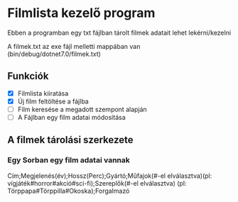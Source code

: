 # Filmlista kezelő program

Ebben a programban egy txt fájlban tárolt filmek adatait lehet lekérni/kezelni

A filmek.txt az exe fájl melletti mappában van (bin/debug/dotnet7.0/filmek.txt)

## Funkciók

- [x] Filmlista kiiratása
- [x] Új film feltöltése a fájlba
- [ ] Film keresése a megadott szempont alapján
- [ ] A Fájlban egy film adatai módosítása

## A filmek tárolási szerkezete

### Egy Sorban egy film adatai vannak
Cím;Megjelenés(év);Hossz(Perc);Gyártó;Műfajok(#-el elválasztva)(pl: vígjáték#horror#akció#sci-fi);Szereplők(#-el elválasztva) (pl: Törppapa#Törppilla#Okoska);Forgalmazó